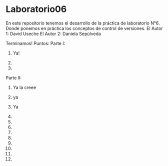 # Laboratorio06
En este repositorio tenemos el desarrollo de la práctica de laboratorio N°6. Donde ponemos en práctica los conceptos de control de versiones.
El Autor 1: David Useche
El Autor 2: Daniela Sepúlveda

Terminamos!
Puntos: 
Parte I:

1. Ya!

2. 

3.
Parte II:

1. Ya la creee

2. ya

3. Ya

4.

5.

6.

7.

8.

9.

10.

11.

12.
